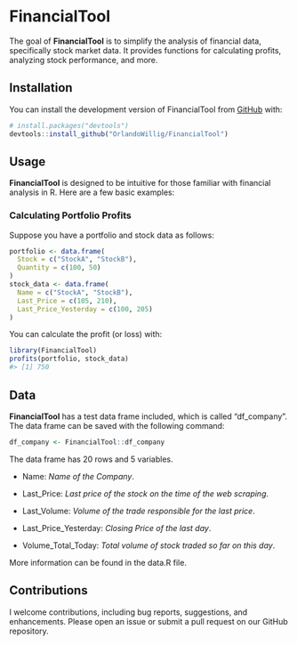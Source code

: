 
<!-- README.md is generated from README.Rmd. Please edit that file -->

# FinancialTool

<!-- badges: start -->
<!-- badges: end -->

The goal of **FinancialTool** is to simplify the analysis of financial
data, specifically stock market data. It provides functions for
calculating profits, analyzing stock performance, and more.

## Installation

You can install the development version of FinancialTool from
[GitHub](https://github.com/) with:

``` r
# install.packages("devtools")
devtools::install_github("OrlandoWillig/FinancialTool")
```

## Usage

**FinancialTool** is designed to be intuitive for those familiar with
financial analysis in R. Here are a few basic examples:

### Calculating Portfolio Profits

Suppose you have a portfolio and stock data as follows:

``` r
portfolio <- data.frame(
  Stock = c("StockA", "StockB"),
  Quantity = c(100, 50)
)
stock_data <- data.frame(
  Name = c("StockA", "StockB"),
  Last_Price = c(105, 210),
  Last_Price_Yesterday = c(100, 205)
)
```

You can calculate the profit (or loss) with:

``` r
library(FinancialTool)
profits(portfolio, stock_data)
#> [1] 750
```

## Data

**FinancialTool** has a test data frame included, which is called
“df_company”. The data frame can be saved with the following command:

``` r
df_company <- FinancialTool::df_company
```

The data frame has 20 rows and 5 variables.

- Name: *Name of the Company*.

- Last_Price: *Last price of the stock on the time of the web scraping*.

- Last_Volume: *Volume of the trade responsible for the last price*.

- Last_Price_Yesterday: *Closing Price of the last day*.

- Volume_Total_Today: *Total volume of stock traded so far on this day*.

More information can be found in the data.R file.

## Contributions

I welcome contributions, including bug reports, suggestions, and
enhancements. Please open an issue or submit a pull request on our
GitHub repository.

